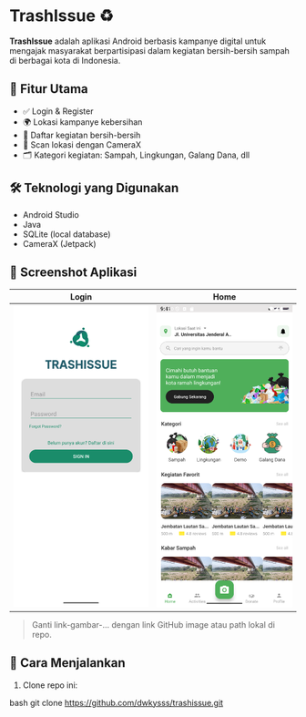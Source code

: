 # TrashIssue ♻️

**TrashIssue** adalah aplikasi Android berbasis kampanye digital untuk mengajak masyarakat berpartisipasi dalam kegiatan bersih-bersih sampah di berbagai kota di Indonesia.

## 📱 Fitur Utama
- ✅ Login & Register
- 🌍 Lokasi kampanye kebersihan
- 📅 Daftar kegiatan bersih-bersih
- 📸 Scan lokasi dengan CameraX
- 🗂️ Kategori kegiatan: Sampah, Lingkungan, Galang Dana, dll

## 🛠️ Teknologi yang Digunakan
- Android Studio
- Java
- SQLite (local database)
- CameraX (Jetpack)

## 📸 Screenshot Aplikasi

| Login | Home |
|---|---|
| ![Login](Screenshots/login.png) | ![Home](Screenshots/homepage.png) |

> Ganti link-gambar-... dengan link GitHub image atau path lokal di repo.

## 🚀 Cara Menjalankan
1. Clone repo ini:
   
bash
   git clone https://github.com/dwkysss/trashissue.git

